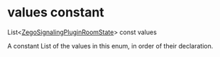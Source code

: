 


# values constant







List&lt;[ZegoSignalingPluginRoomState](../../zego_uikit_prebuilt_live_audio_room/ZegoSignalingPluginRoomState.md)> const values
  




<p>A constant List of the values in this enum, in order of their declaration.</p>










